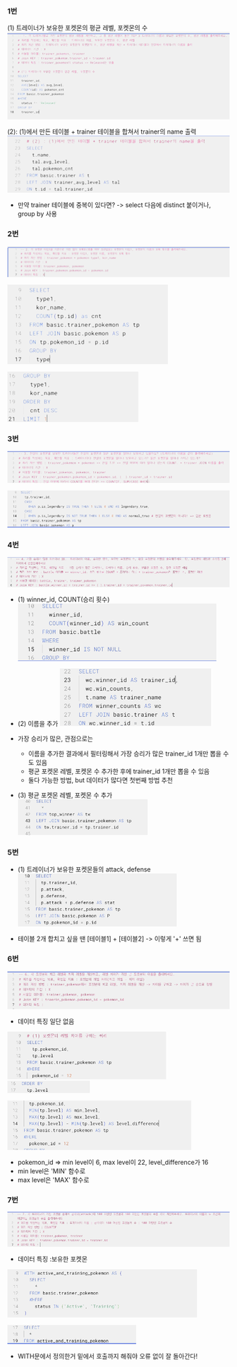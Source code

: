 ### 1번

(1) 트레이너가 보유한 포켓몬의 평균 레벨, 포켓몬의 수
![SQL2](./image/week8/SQL2.png) <br/>

(2): (1)에서 만든 테이블 + trainer 테이블을 합쳐서 trainer의 name 출력
![SQL3](./image/week8/SQL3.png) <br/>

- 만약 trainer 테이블에 중복이 있다면? -> select 다음에 distinct 붙이거나, group by 사용

### 2번

![SQL5](./image/week8/SQL5.png) <br/>

![SQL6](./image/week8/SQL6.png) <br/>

![SQL7](./image/week8/SQL7.png) <br/>



### 3번
![SQL8](./image/week8/SQL8.png) <br/>

![SQL9](./image/week8/SQL9.png) <br/>


### 4번
![SQL10](./image/week8/SQL10.png) <br/>

- (1) winner_id, COUNT(승리 횟수)
![SQL11](./image/week8/SQL11.png) <br/>

- (2) 이름을 추가
![SQL12](./image/week8/SQL12.png) <br/>

- 가장 승리가 많은, 관점으로는
    - 이름을 추가한 결과에서 필터링해서 가장 승리가 많은 trainer_id 1개만 뽑을 수도 있음
    - 평균 포켓몬 레벨, 포켓몬 수 추가한 후에 trainer_id 1개만 뽑을 수 있음
    - 둘다 가능한 방법, but 데이터가 많다면 첫번째 방법 추천

- (3) 평균 포켓몬 레벨, 포켓몬 수 추가
![SQL13](./image/week8/SQL13.png) <br/>

### 5번
- (1) 트레이너가 보유한 포켓몬들의 attack, defense
![SQL13](./image/week8/SQL14.png) <br/>

- 테이블 2개 합치고 싶을 땐 [테이블1] + [테이블2] -> 이렇게 '+' 쓰면 됨

### 6번
![SQL15](./image/week8/SQL15.png) <br/>
* 데이터 특징 일단 없음

![SQL16](./image/week8/SQL16.png) <br/>
![SQL17](./image/week8/SQL17.png) <br/>

![SQL18](./image/week8/SQL18.png) <br/>
- pokemon_id => min level이 6, max level이 22, level_difference가 16
- min level은 'MIN' 함수로
- max level은 'MAX' 함수로


### 7번
![SQL19](./image/week8/SQL19.png) <br/>
* 데이터 특징 :보유한 포켓몬

![SQL20](./image/week8/SQL20.png) <br/>

![SQL21](./image/week8/SQL21.png) <br/>

- WITH문에서 정의한거 밑에서 호출까지 해줘야 오류 없이 잘 돌아간다!